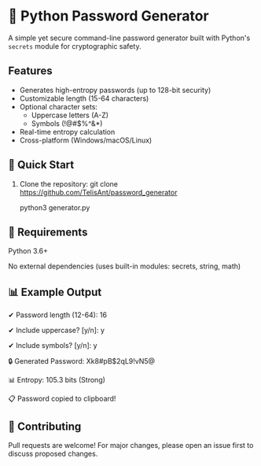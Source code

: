 # 🔐 Python Password Generator

A simple yet secure command-line password generator built with Python's `secrets` module for cryptographic safety.

## Features
- Generates high-entropy passwords (up to 128-bit security)
- Customizable length (15-64 characters)
- Optional character sets:
  - Uppercase letters (A-Z)
  - Symbols (!@#$%^&*)
- Real-time entropy calculation
- Cross-platform (Windows/macOS/Linux)

## 🚀 Quick Start
1. Clone the repository:
   git clone https://github.com/TelisAnt/password_generator

   python3 generator.py

## 🔧 Requirements
Python 3.6+

No external dependencies (uses built-in modules: secrets, string, math)

## 📊 Example Output

✔ Password length (12-64): 16

✔ Include uppercase? [y/n]: y

✔ Include symbols? [y/n]: y

🔒 Generated Password: Xk8#pB$2qL9!vN5@

📊 Entropy: 105.3 bits (Strong)

📋 Password copied to clipboard!

## 🤝 Contributing
Pull requests are welcome! For major changes, please open an issue first to discuss proposed changes.


